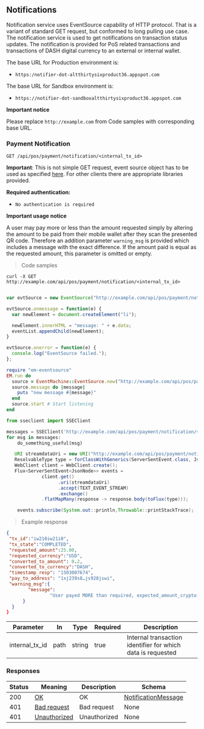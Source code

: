 ## Notifications

Notification service uses EventSource capability of HTTP protocol. That is a variant of standard GET request, but conformed to long pulling use case. The notification service is used to get notifications on transaction status updates. The notification is provided for PoS related transactions and transactions of DASH digital currency to an external or internal wallet.

The base URL for Production environment is:

* `https:/notifier-dot-altthirtysixproduct36.appspot.com`

The base URL for Sandbox environment is:

* `https://notifier-dot-sandboxaltthirtysixproduct36.appspot.com`

**Important notice**

Please replace `http://example.com` from Code samples with corresponding base URL.

### Payment Notification

`GET /api/pos/payment/notification/<internal_tx_id>`

**Important**: This is not simple GET request, event source object has to be used as specified [here](https://developer.mozilla.org/en-US/docs/Web/API/EventSource). For other clients there are appropriate libraries provided.

**Required authentication:**

   * `No authentication is required`

**Important usage notice**

A user may pay more or less than the amount requested simply by altering the amount to be paid from their mobile wallet after they scan the presented QR code. Therefore an addition parameter `warning_msg` is provided which includes a message with the exact difference. If the amount paid is equal as the requested amount, this parameter is omitted or empty.

> Code samples

```shell
curl -X GET http://example.com/api/pos/payment/notification/<internal_tx_id>
```

```php

```

```javascript
var evtSource = new EventSource("http://example.com/api/pos/payment/notification/<internal_tx_id>", { withCredentials: true } );

evtSource.onmessage = function(e) {
  var newElement = document.createElement("li");

  newElement.innerHTML = "message: " + e.data;
  eventList.appendChild(newElement);
}

evtSource.onerror = function(e) {
  console.log("EventSource failed.");
};
```

```ruby
require "em-eventsource"
EM.run do
  source = EventMachine::EventSource.new("http://example.com/api/pos/payment/notification/<internal_tx_id>")
  source.message do |message|
    puts "new message #{message}"
  end
  source.start # Start listening
end
```

```python
from sseclient import SSEClient

messages = SSEClient('http://example.com/api/pos/payment/notification/<internal_tx_id>')
for msg in messages:
    do_something_useful(msg)
```

```java
   URI streamdataUri = new URI("http://example.com/api/pos/payment/notification/<internal_tx_id>");  
   ResolvableType type = forClassWithGenerics(ServerSentEvent.class, JsonNode.class);
   WebClient client = WebClient.create();
   Flux<ServerSentEvent<JsonNode>> events =
             client.get()
                   .uri(streamdataUri)
                   .accept(TEXT_EVENT_STREAM)
                   .exchange()
             .flatMapMany(response -> response.body(toFlux(type)));

    events.subscribe(System.out::println,Throwable::printStackTrace);
```


> Example response

```json
{
 "tx_id":"iw210iw21i0",
 "tx_state":"COMPLETED",
 "requested_amount":25.00,
 "requested_currency":"USD",
 "converted_to_amount": 0.2,
 "converted_to_currency":"DASH",
 "timestamp_resp": "1503007674",
 "pay_to_address": "1xj239s8…js928jswi",
 "warning_msg":{  
        "message":
                "User payed MORE than required, expected_amount_crypto: 0.056 expected_amount_fiat: 25.50, payed_amount_crypto: 0.0571 payed_amount_fiat: 27.25, difference_crypto: 0.0011 difference_fiat: 2.25"
      }
  }
}
```
<!--<h3 id="getAllPaginatedUsingGET_4-internal_fiat_to_crypto">Parameters</h3>-->

|Parameter|In|Type|Required|Description|
|---|---|---|---|---|
|internal_tx_id|path|string|true|Internal transaction identifier for which data is requested|

<h3 id="poscreatenewpaymentrequest-responses">Responses</h3>

|Status|Meaning|Description|Schema|
|---|---|---|---|
|200|[OK](https://tools.ietf.org/html/rfc7231#section-6.3.1)|OK|[NotificationMessage](#tocNotificationMessage)|
|401|[Bad request](https://tools.ietf.org/html/rfc7235#section-3.1)|Bad request|None|
|401|[Unauthorized](https://tools.ietf.org/html/rfc7235#section-3.1)|Unauthorized|None|
